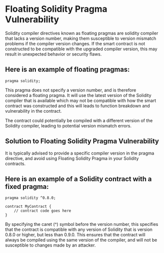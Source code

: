 # Floating Solidity Pragma Vulnerability

Solidity compiler directives known as floating pragmas are solidity compiler that lacks a version number, making them susceptible to version mismatch problems if the compiler version changes. If the smart contract is not constructed to be compatible with the upgraded compiler version, this may result in unexpected behavior or security flaws. 

## Here is an example of floating pragmas:
```
pragma solidity;
```
This pragma does not specify a version number, and is therefore considered a floating pragma. It will use the latest version of the Solidity compiler that is available which may not be compatible with how the smart contract was constructed and this will leads to function breakdown and vulnerability in the contract.

The contract could potentially be compiled with a different version of the Solidity compiler, leading to potential version mismatch errors.

## Solution to Floating Solidity Pragma Vulnerability
It is typically advised to provide a specific compiler version in the pragma directive, and avoid using Floating Solidity Pragma  in your Solidity contracts.

## Here is an example of a Solidity contract with a fixed pragma:

```
pragma solidity ^0.8.0;

contract MyContract {
    // contract code goes here
}
```

By specifying the caret (^) symbol before the version number, this specifies that the contract is compatible with any version of Solidity that is version 0.8.0 or higher, but less than 0.9.0. This ensures that the contract will always be compiled using the same version of the compiler, and will not be susceptible to changes made by an attacker.



